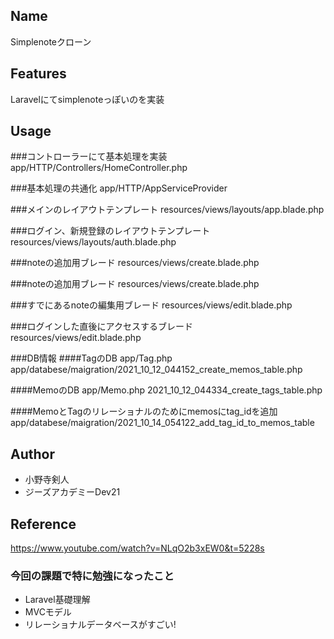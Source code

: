 ## Name
Simplenoteクローン

## Features
Laravelにてsimplenoteっぽいのを実装

## Usage 


###コントローラーにて基本処理を実装
app/HTTP/Controllers/HomeController.php

###基本処理の共通化
app/HTTP/AppServiceProvider

###メインのレイアウトテンプレート
resources/views/layouts/app.blade.php

###ログイン、新規登録のレイアウトテンプレート
resources/views/layouts/auth.blade.php

###noteの追加用ブレード
resources/views/create.blade.php

###noteの追加用ブレード
resources/views/create.blade.php

###すでにあるnoteの編集用ブレード
resources/views/edit.blade.php

###ログインした直後にアクセスするブレード
resources/views/edit.blade.php

###DB情報
####TagのDB
app/Tag.php
app/databese/maigration/2021_10_12_044152_create_memos_table.php


####MemoのDB
app/Memo.php
2021_10_12_044334_create_tags_table.php

####MemoとTagのリレーショナルのためにmemosにtag_idを追加
app/databese/maigration/2021_10_14_054122_add_tag_id_to_memos_table

## Author
* 小野寺剣人
* ジーズアカデミーDev21
 
## Reference
https://www.youtube.com/watch?v=NLqO2b3xEW0&t=5228s

### 今回の課題で特に勉強になったこと
* Laravel基礎理解
* MVCモデル
* リレーショナルデータベースがすごい!





